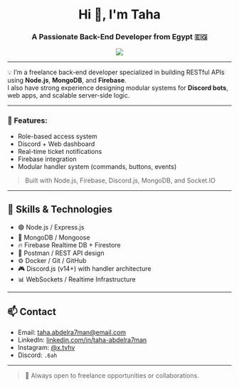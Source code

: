 <h1 align="center">Hi 👋, I'm Taha</h1>
<h3 align="center">A Passionate Back-End Developer from Egypt 🇪🇬</h3>

<p align="center">
  <img src="https://skillicons.dev/icons?i=nodejs,mongodb,firebase,express,git,docker,postman" />
</p>

---

💡 I’m a freelance back-end developer specialized in building RESTful APIs using **Node.js**, **MongoDB**, and **Firebase**.  
I also have strong experience designing modular systems for **Discord bots**, web apps, and scalable server-side logic.

---

### 🔧 Features:
- Role-based access system
- Discord + Web dashboard
- Real-time ticket notifications
- Firebase integration
- Modular handler system (commands, buttons, events)

> Built with Node.js, Firebase, Discord.js, MongoDB, and Socket.IO

---

## 📜 Skills & Technologies

- 🟢 Node.js / Express.js
- 🍃 MongoDB / Mongoose
- 🔥 Firebase Realtime DB + Firestore
- 🧪 Postman / REST API design
- ⚙️ Docker / Git / GitHub
- 🎮 Discord.js (v14+) with handler architecture
- 📊 WebSockets / Realtime Infrastructure

---

## 📫 Contact

- Email: taha.abdelra7man@email.com
- LinkedIn: [linkedin.com/in/taha-abdelra7man](https://linkedin.com/in/taha-abdelra7man)
- Instagram: [@x.tvhv](https://www.instagram.com/x.tvhv/)
- Discord: `.6ah`

---

> 💬 Always open to freelance opportunities or collaborations.

